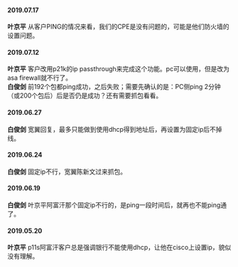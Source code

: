 
#### 2019.07.17
**叶京平** 从客户PING的情况来看，我们的CPE是没有问题的，可能是他们防火墙的设置问题。
#### 2019.07.12
**叶京平**  客户改用p21k的ip passthrough来完成这个功能。pc可以使用，但是改为asa firewall就不行了。  
**白俊剑**  前192个包都ping成功，之后失败；需要先确认的是：PC侧ping 2分钟（或200个包后）后是否仍是成功？还有需要抓包看看。
#### 2019.06.27
**白俊剑**  宽翼回复，最多只能做到使用dhcp得到地址后，再设置为固定ip后不掉线。
#### 2019.06.24
**白俊剑**  固定ip不行，宽翼陈新文过来抓包。
#### 2019.06.19
**白俊剑**  叶京平阿富汗那个固定ip不行的，是ping一段时间后，就再也不能ping通了。
#### 2019.05.20
**叶京平** p11s阿富汗客户总是强调银行不能使用dhcp，让他在cisco上设置ip，貌似没有理解。
